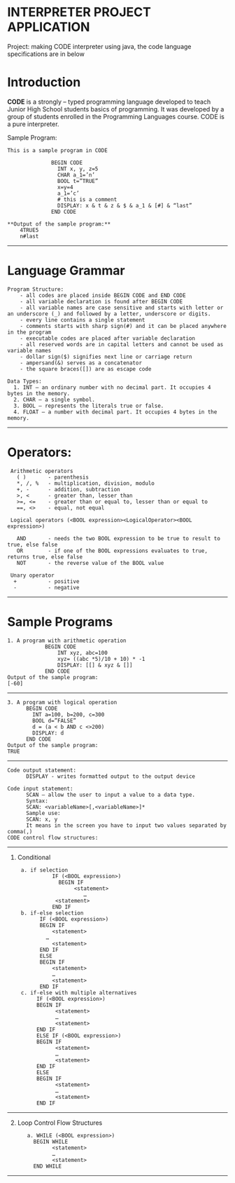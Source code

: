  # INTERPRETER PROJECT APPLICATION

 Project: making CODE interpreter using java, the code language specifications are in below



# Introduction

**CODE** is a strongly – typed programming language developed to teach Junior High School students basics of programming. It was developed by a group of students enrolled in the Programming Languages course. CODE is a pure interpreter.

Sample Program:

	This is a sample program in CODE
 
	              BEGIN CODE
	                INT x, y, z=5
	                CHAR a_1=’n’
	                BOOL t=”TRUE”
	                x=y=4
	                a_1=’c’
	                # this is a comment
	                DISPLAY: x & t & z & $ & a_1 & [#] & “last”
	              END CODE
							 
	**Output of the sample program:**
		4TRUE5
		n#last

---

# Language Grammar

	Program Structure:
		- all codes are placed inside BEGIN CODE and END CODE
		- all variable declaration is found after BEGIN CODE
		- all variable names are case sensitive and starts with letter or an underscore (_) and followed by a letter, underscore or digits.
		- every line contains a single statement
		- comments starts with sharp sign(#) and it can be placed anywhere in the program
		- executable codes are placed after variable declaration
		- all reserved words are in capital letters and cannot be used as variable names
		- dollar sign($) signifies next line or carriage return
		- ampersand(&) serves as a concatenator
		- the square braces([]) are as escape code
		      
    Data Types:
      1. INT – an ordinary number with no decimal part. It occupies 4 bytes in the memory.
      2. CHAR – a single symbol.
      3. BOOL – represents the literals true or false.
      4. FLOAT – a number with decimal part. It occupies 4 bytes in the memory.
  					
---      
# Operators:

     Arithmetic operators
       ( )       - parenthesis
       *, /, %   - multiplication, division, modulo
       +, -      - addition, subtraction
       >, <      - greater than, lesser than
       >=, <=    - greater than or equal to, lesser than or equal to
       ==, <>    - equal, not equal
      
     Logical operators (<BOOL expression><LogicalOperator><BOOL expression>)

       AND       - needs the two BOOL expression to be true to result to true, else false
       OR        - if one of the BOOL expressions evaluates to true, returns true, else false
       NOT       - the reverse value of the BOOL value
       
     Unary operator
      +          - positive
      -          - negative
           
      
 ---     
# Sample Programs

	1. A program with arithmetic operation
				BEGIN CODE
					INT xyz, abc=100
					xyz= ((abc *5)/10 + 10) * -1                                                                                      
					DISPLAY: [[] & xyz & []]
				END CODE
	Output of the sample program:
	[-60]
---

	3. A program with logical operation
	      BEGIN CODE
	        INT a=100, b=200, c=300
	        BOOL d=”FALSE”
	        d = (a < b AND c <>200)
	        DISPLAY: d
	      END CODE
	Output of the sample program:
	TRUE
---
	Code output statement:
	      DISPLAY - writes formatted output to the output device
	      
	Code input statement:
	      SCAN – allow the user to input a value to a data type.
	      Syntax:
	      SCAN: <variableName>[,<variableName>]*
	      Sample use:
	      SCAN: x, y
	      It means in the screen you have to input two values separated by comma(,)
	CODE control flow structures:
 
 ---
 
1. Conditional
   
		a. if selection
			      IF (<BOOL expression>)
   					BEGIN IF
						 <statement>
							…
			       <statement>
			      END IF
		b. if-else selection
		      IF (<BOOL expression>)
		      BEGIN IF
		          <statement>
		        …
		          <statement>
		      END IF
		      ELSE
		      BEGIN IF
		          <statement>
		          …
		          <statement>
		      END IF
		c. if-else with multiple alternatives
		     IF (<BOOL expression>)
		     BEGIN IF
		           <statement>
		           …
		           <statement>
		     END IF
		     ELSE IF (<BOOL expression>)
		     BEGIN IF
		           <statement>
		           …
		           <statement>
		     END IF
		     ELSE
		     BEGIN IF
		           <statement>
		           …
		           <statement>
		     END IF

---

2. Loop Control Flow Structures
   
		  a. WHILE (<BOOL expression>)
		    BEGIN WHILE
		          <statement>
		          …
		          <statement>
		    END WHILE
---

